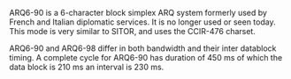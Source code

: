 ARQ6-90 is a 6-character block simplex ARQ system formerly used by French and Italian diplomatic services. It is no longer used or seen today. This mode is very similar to SITOR, and uses the CCIR-476 charset.

ARQ6-90 and ARQ6-98 differ in both bandwidth and their inter datablock timing. A complete cycle for ARQ6-90 has duration of 450 ms of which the data block is 210 ms an interval is 230 ms.